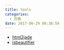 ```yaml
---
title: tools
categories:
  - 页面
date: 2017-06-29 08:36:59
---
```


*   [html2jade](http://html2jade.org)
*   [jsbeautifier](http://jsbeautifier.org/)

